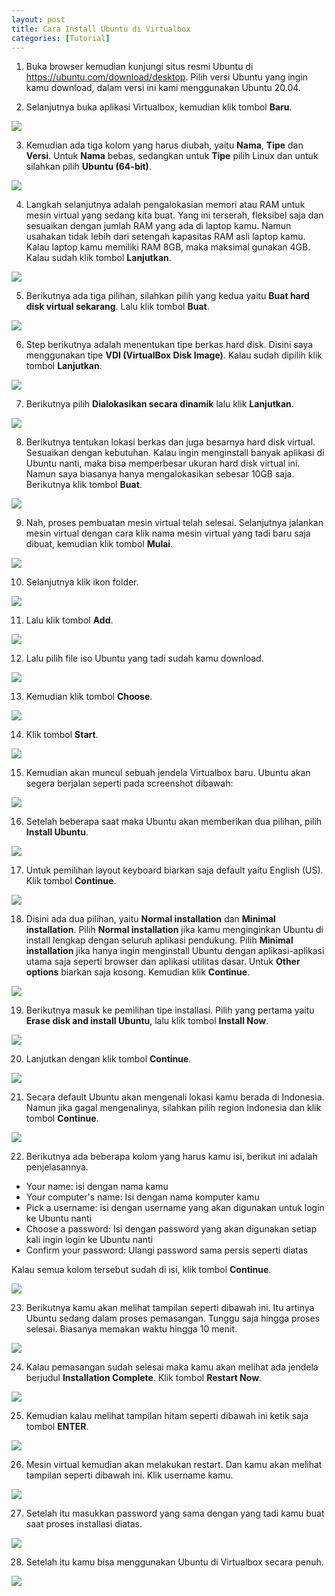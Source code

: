 ```yaml
---
layout: post
title: Cara Install Ubuntu di Virtualbox
categories: [Tutorial]
---
```


1. Buka browser kemudian kunjungi situs resmi Ubuntu di https://ubuntu.com/download/desktop. Pilih versi Ubuntu yang ingin kamu download, dalam versi ini kami menggunakan Ubuntu 20.04.

2. Selanjutnya buka aplikasi Virtualbox, kemudian klik tombol **Baru**.

![](/images/ubuntu/cara-install-ubuntu-di-virtualbox-1.webp)

3. Kemudian ada tiga kolom yang harus diubah, yaitu **Nama**, **Tipe** dan **Versi**. Untuk **Nama** bebas, sedangkan untuk **Tipe** pilih Linux dan untuk silahkan pilih **Ubuntu (64-bit)**.

![](/images/ubuntu/cara-install-ubuntu-di-virtualbox-2.webp)

4. Langkah selanjutnya adalah pengalokasian memori atau RAM untuk mesin virtual yang sedang kita buat. Yang ini terserah, fleksibel saja dan sesuaikan dengan jumlah RAM yang ada di laptop kamu. Namun usahakan tidak lebih dari setengah kapasitas RAM asli laptop kamu. Kalau laptop kamu memiliki RAM 8GB, maka maksimal gunakan 4GB. Kalau sudah klik tombol **Lanjutkan**.

![](/images/ubuntu/cara-install-ubuntu-di-virtualbox-3.webp)

5. Berikutnya ada tiga pilihan, silahkan pilih yang kedua yaitu **Buat hard disk virtual sekarang**. Lalu klik tombol **Buat**.

![](/images/ubuntu/cara-install-ubuntu-di-virtualbox-4.webp)

6. Step berikutnya adalah menentukan tipe berkas hard disk. Disini saya menggunakan tipe **VDI (VirtualBox Disk Image)**. Kalau sudah dipilih klik tombol **Lanjutkan**.

![](/images/ubuntu/cara-install-ubuntu-di-virtualbox-5.webp)

7. Berikutnya pilih **Dialokasikan secara dinamik** lalu klik **Lanjutkan**.

![](/images/ubuntu/cara-install-ubuntu-di-virtualbox-6.webp)

8. Berikutnya tentukan lokasi berkas dan juga besarnya hard disk virtual. Sesuaikan dengan kebutuhan. Kalau ingin menginstall banyak aplikasi di Ubuntu nanti, maka bisa memperbesar ukuran hard disk virtual ini. Namun saya biasanya hanya mengalokasikan sebesar 10GB saja. Berikutnya klik tombol **Buat**.

![](/images/ubuntu/cara-install-ubuntu-di-virtualbox-7.webp)

9. Nah, proses pembuatan mesin virtual telah selesai. Selanjutnya jalankan mesin virtual dengan cara klik nama mesin virtual yang tadi baru saja dibuat, kemudian klik tombol **Mulai**.

![](/images/ubuntu/cara-install-ubuntu-di-virtualbox-8.webp)

10. Selanjutnya klik ikon folder.

![](/images/ubuntu/cara-install-ubuntu-di-virtualbox-9.webp)

11. Lalu klik tombol **Add**.

![](/images/ubuntu/cara-install-ubuntu-di-virtualbox-10.webp)

12. Lalu pilih file iso Ubuntu yang tadi sudah kamu download.

![](/images/ubuntu/cara-install-ubuntu-di-virtualbox-11.webp)

13. Kemudian klik tombol **Choose**.

![](/images/ubuntu/cara-install-ubuntu-di-virtualbox-12.webp)

14. Klik tombol **Start**.

![](/images/ubuntu/cara-install-ubuntu-di-virtualbox-13.webp)

15. Kemudian akan muncul sebuah jendela Virtualbox baru. Ubuntu akan segera berjalan seperti pada screenshot dibawah:

![](/images/ubuntu/cara-install-ubuntu-di-virtualbox-14.webp)

16. Setelah beberapa saat maka Ubuntu akan memberikan dua pilihan, pilih **Install Ubuntu**.

![](/images/ubuntu/cara-install-ubuntu-di-virtualbox-15.webp)

17. Untuk pemilihan layout keyboard biarkan saja default yaitu English (US). Klik tombol **Continue**.

![](/images/ubuntu/cara-install-ubuntu-di-virtualbox-16.webp)

18. Disini ada dua pilihan, yaitu **Normal installation** dan **Minimal installation**. Pilih **Normal installation** jika kamu menginginkan Ubuntu di install lengkap dengan seluruh aplikasi pendukung. Pilih **Minimal installation** jika hanya ingin menginstall Ubuntu dengan aplikasi-aplikasi utama saja seperti browser dan aplikasi utilitas dasar. Untuk **Other options** biarkan saja kosong. Kemudian klik **Continue**.

![](/images/ubuntu/cara-install-ubuntu-di-virtualbox-17.webp)

19. Berikutnya masuk ke pemilihan tipe installasi. Pilih yang pertama yaitu **Erase disk and install Ubuntu**, lalu klik tombol **Install Now**.

![](/images/ubuntu/cara-install-ubuntu-di-virtualbox-18.webp)

20. Lanjutkan dengan klik tombol **Continue**.

![](/images/ubuntu/cara-install-ubuntu-di-virtualbox-19.webp)

21. Secara default Ubuntu akan mengenali lokasi kamu berada di Indonesia. Namun jika gagal mengenalinya, silahkan pilih region Indonesia dan klik tombol **Continue**.

![](/images/ubuntu/cara-install-ubuntu-di-virtualbox-20.webp)

22. Berikutnya ada beberapa kolom yang harus kamu isi, berikut ini adalah penjelasannya.

- Your name: isi dengan nama kamu
- Your computer's name: Isi dengan nama komputer kamu
- Pick a username: isi dengan username yang akan digunakan untuk login ke Ubuntu nanti
- Choose a password: Isi dengan password yang akan digunakan setiap kali ingin login ke Ubuntu nanti
- Confirm your password: Ulangi password sama persis seperti diatas

Kalau semua kolom tersebut sudah di isi, klik tombol **Continue**.

![](/images/ubuntu/cara-install-ubuntu-di-virtualbox-21.webp)

23. Berikutnya kamu akan melihat tampilan seperti dibawah ini. Itu artinya Ubuntu sedang dalam proses pemasangan. Tunggu saja hingga proses selesai. Biasanya memakan waktu hingga 10 menit.

![](/images/ubuntu/cara-install-ubuntu-di-virtualbox-22.webp)

24. Kalau pemasangan sudah selesai maka kamu akan melihat ada jendela berjudul **Installation Complete**. Klik tombol **Restart Now**.

![](/images/ubuntu/cara-install-ubuntu-di-virtualbox-23.webp)

25. Kemudian kalau melihat tampilan hitam seperti dibawah ini ketik saja tombol **ENTER**.

![](/images/ubuntu/cara-install-ubuntu-di-virtualbox-24.webp)

26. Mesin virtual kemudian akan melakukan restart. Dan kamu akan melihat tampilan seperti dibawah ini. Klik username kamu.

![](/images/ubuntu/cara-install-ubuntu-di-virtualbox-25.webp)

27. Setelah itu masukkan password yang sama dengan yang tadi kamu buat saat proses installasi diatas.

![](/images/ubuntu/cara-install-ubuntu-di-virtualbox-26.webp)

28. Setelah itu kamu bisa menggunakan Ubuntu di Virtualbox secara penuh.

![](/images/ubuntu/cara-install-ubuntu-di-virtualbox-27.webp)

